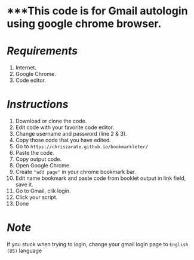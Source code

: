 # ***This code is for Gmail autologin using google chrome browser.


# _Requirements_

1. Internet.
2. Google Chrome.
3. Code editor.


# _Instructions_

1. Download or clone the code.
2. Edit code with your favorite code editor.
3. Change username and password (line 2 & 3).
4. Copy those code that you have edited.
5. Go to `https://chriszarate.github.io/bookmarkleter/`
6. Paste the code.
7. Copy output code.
8. Open Google Chrome.
9. Create `"add page"` in your chrome bookmark bar.
10. Edit name bookmark and paste code from booklet output in link field, save it.
11. Go to Gmail, clik login.
12. Click your script.
13. Done

# _Note_
If you stuck when trying to login, change your gmail login page to `English (US)` language
